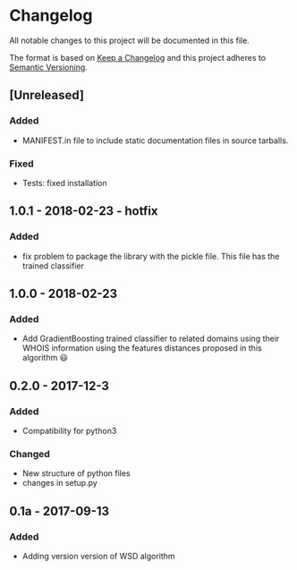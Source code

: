 # Changelog
All notable changes to this project will be documented in this file.

The format is based on [Keep a Changelog](http://keepachangelog.com/en/1.0.0/)
and this project adheres to [Semantic Versioning](http://semver.org/spec/v2.0.0.html).

## [Unreleased]
### Added
- MANIFEST.in file to include static documentation files in source tarballs.

### Fixed
- Tests: fixed installation

## 1.0.1 - 2018-02-23 - hotfix
### Added
* fix problem to package the library with the pickle file. This file has the trained classifier

## 1.0.0 - 2018-02-23
### Added
- Add GradientBoosting trained classifier to related domains using their WHOIS information
 using the features distances proposed in this algorithm 😃 

## 0.2.0 - 2017-12-3
### Added
- Compatibility for python3
### Changed
- New structure of python files
- changes in setup.py

## 0.1a - 2017-09-13
### Added
- Adding version version of WSD algorithm
